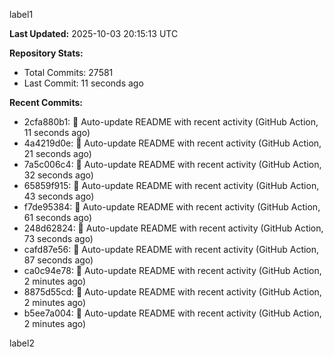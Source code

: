 
label1 
<!-- ACTIVITY_START -->
**Last Updated:** 2025-10-03 20:15:13 UTC

**Repository Stats:**
- Total Commits: 27581
- Last Commit: 11 seconds ago

**Recent Commits:**
- 2cfa880b1: 🤖 Auto-update README with recent activity (GitHub Action, 11 seconds ago)
- 4a4219d0e: 🤖 Auto-update README with recent activity (GitHub Action, 21 seconds ago)
- 7a5c006c4: 🤖 Auto-update README with recent activity (GitHub Action, 32 seconds ago)
- 65859f915: 🤖 Auto-update README with recent activity (GitHub Action, 43 seconds ago)
- f7de95384: 🤖 Auto-update README with recent activity (GitHub Action, 61 seconds ago)
- 248d62824: 🤖 Auto-update README with recent activity (GitHub Action, 73 seconds ago)
- cafd87e56: 🤖 Auto-update README with recent activity (GitHub Action, 87 seconds ago)
- ca0c94e78: 🤖 Auto-update README with recent activity (GitHub Action, 2 minutes ago)
- 8875d55cd: 🤖 Auto-update README with recent activity (GitHub Action, 2 minutes ago)
- b5ee7a004: 🤖 Auto-update README with recent activity (GitHub Action, 2 minutes ago)
<!-- ACTIVITY_END -->

label2
